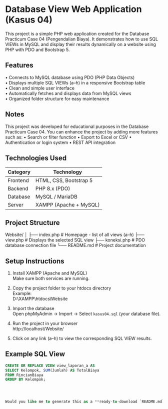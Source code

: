 # Database View Web Application (Kasus 04)

This project is a simple PHP web application created for the Database Practicum Case 04 (Pengendalian Biaya). It demonstrates how to use SQL VIEWs in MySQL and display their results dynamically on a website using PHP with PDO and Bootstrap 5.

## Features

• Connects to MySQL database using PDO (PHP Data Objects)  
• Displays multiple SQL VIEWs (a–h) in a responsive Bootstrap table  
• Clean and simple user interface  
• Automatically fetches and displays data from MySQL views  
• Organized folder structure for easy maintenance  

## Notes

This project was developed for educational purposes in the Database Practicum Case 04.
You can enhance the project by adding more features such as:
• Search or filter function
• Export to Excel or CSV
• Authentication or login system
• REST API integration

## Technologies Used

| Category | Technology |
|-----------|-------------|
| Frontend  | HTML, CSS, Bootstrap 5 |
| Backend   | PHP 8.x (PDO) |
| Database  | MySQL / MariaDB |
| Server    | XAMPP (Apache + MySQL) |

## Project Structure

Website/
│
├── index.php # Homepage - list of all views (a–h)
├── view.php # Displays the selected SQL view
├── koneksi.php # PDO database connection file
└── README.md # Project documentation


## Setup Instructions

1. Install XAMPP (Apache and MySQL)  
   Make sure both services are running.

2. Copy the project folder to your htdocs directory  
   Example:  
   D:\XAMPP\htdocs\Website

3. Import the database  
   Open phpMyAdmin → Import → Select `kasus04.sql` (your database file).

4. Run the project in your browser  
   http://localhost/Website/

5. Click on any link (a–h) to view the corresponding SQL VIEW results.

## Example SQL View

```sql
CREATE OR REPLACE VIEW view_laporan_a AS
SELECT Kelompok, SUM(Jumlah) AS TotalBiaya
FROM RincianBiaya
GROUP BY Kelompok;




Would you like me to generate this as a **ready-to-download `README.md` file** so you can directly upload it to your GitHub repository folder (`Website/`)?
